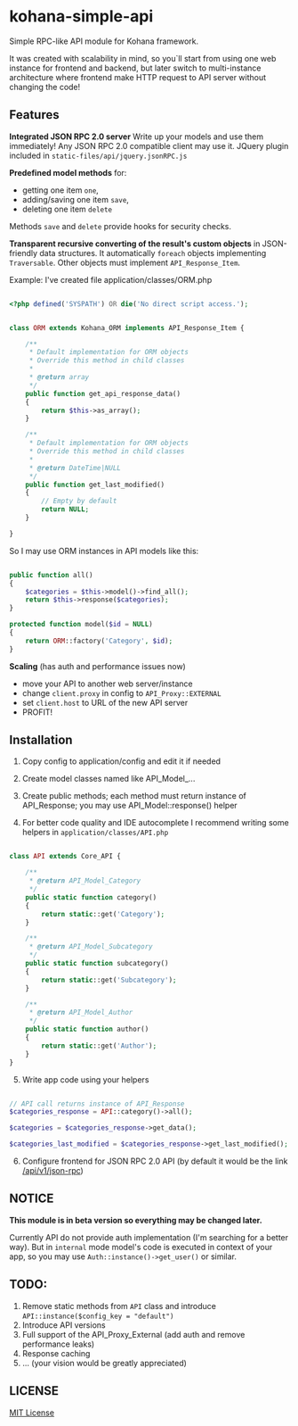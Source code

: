 kohana-simple-api
=================

Simple RPC-like API module for Kohana framework.

It was created with scalability in mind, so you`ll start from using one web instance for frontend and backend,
but later switch to multi-instance architecture where frontend make HTTP request to API server without changing the code!

Features
--------

**Integrated JSON RPC 2.0 server**
Write up your models and use them immediately!
Any JSON RPC 2.0 compatible client may use it.
JQuery plugin included in `static-files/api/jquery.jsonRPC.js`

**Predefined model methods** for:
- getting one item `one`,
- adding/saving one item `save`,
- deleting one item `delete`

Methods `save` and `delete` provide hooks for security checks.

**Transparent recursive converting of the result's custom objects** in JSON-friendly data structures.
It automatically `foreach` objects implementing `Traversable`. Other objects must implement `API_Response_Item`.

Example: I've created file application/classes/ORM.php

```php

<?php defined('SYSPATH') OR die('No direct script access.');


class ORM extends Kohana_ORM implements API_Response_Item {

    /**
     * Default implementation for ORM objects
     * Override this method in child classes
     *
     * @return array
     */
    public function get_api_response_data()
    {
        return $this->as_array();
    }

    /**
     * Default implementation for ORM objects
     * Override this method in child classes
     *
     * @return DateTime|NULL
     */
    public function get_last_modified()
    {
        // Empty by default
        return NULL;
    }

}

```

So I may use ORM instances in API models like this:

```php

public function all()
{
    $categories = $this->model()->find_all();
    return $this->response($categories);
}

protected function model($id = NULL)
{
    return ORM::factory('Category', $id);
}

```

**Scaling** (has auth and performance issues now)
- move your API to another web server/instance
- change `client.proxy` in config to `API_Proxy::EXTERNAL`
- set `client.host` to URL of the new API server
- PROFIT!


Installation
------------

1) Copy config to application/config and edit it if needed

2) Create model classes named like API_Model_...

3) Create public methods; each method must return instance of API_Response; you may use API_Model::response() helper

4) For better code quality and IDE autocomplete I recommend writing some helpers in `application/classes/API.php`

```php

class API extends Core_API {

    /**
     * @return API_Model_Category
     */
    public static function category()
    {
        return static::get('Category');
    }

    /**
     * @return API_Model_Subcategory
     */
    public static function subcategory()
    {
        return static::get('Subcategory');
    }

    /**
     * @return API_Model_Author
     */
    public static function author()
    {
        return static::get('Author');
    }
}

```

5) Write app code using your helpers

```php

// API call returns instance of API_Response
$categories_response = API::category()->all();

$categories = $categories_response->get_data();

$categories_last_modified = $categories_response->get_last_modified();

```

6) Configure frontend for JSON RPC 2.0 API (by default it would be the link [/api/v1/json-rpc](/api/v1/json-rpc))


NOTICE
------

**This module is in beta version so everything may be changed later.**

Currently API do not provide auth implementation (I'm searching for a better way).
But in `internal` mode model's code is executed in context of your app, so you may use `Auth::instance()->get_user()` or similar.

TODO:
-----

1. Remove static methods from `API` class and introduce `API::instance($config_key = "default")`
2. Introduce API versions
3. Full support of the API_Proxy_External (add auth and remove performance leaks)
4. Response caching
5. ... (your vision would be greatly appreciated)

LICENSE
-------

[MIT License](LICENSE)